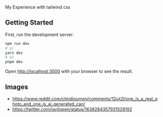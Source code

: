 My Experience with tailwind css

## Getting Started

First, run the development server:

```bash
npm run dev
# or
yarn dev
# or
pnpm dev
```

Open [http://localhost:3000](http://localhost:3000) with your browser to see the result.

## Images

- https://www.reddit.com/r/midjourney/comments/12uij2l/one_is_a_real_photo_and_one_is_ai_generated_can/
- https://twitter.com/javilopen/status/1638284357931528192

